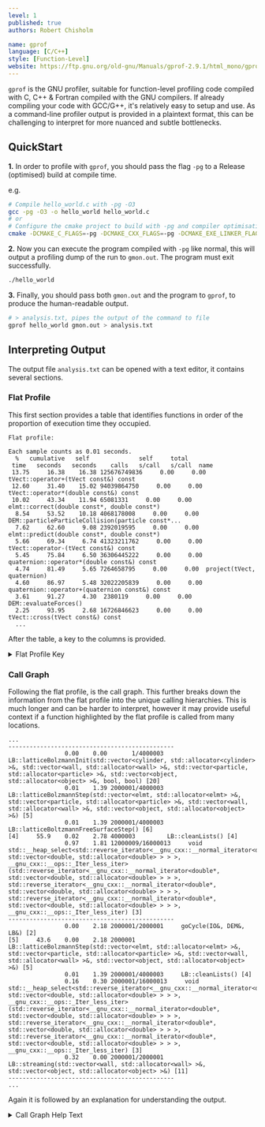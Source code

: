 ```yaml
---
level: 1
published: true
authors: Robert Chisholm

name: gprof
language: [C/C++]
style: [Function-Level]
website: https://ftp.gnu.org/old-gnu/Manuals/gprof-2.9.1/html_mono/gprof.html
---
```


`gprof` is the GNU profiler, suitable for function-level profiling code compiled with C, C++ & Fortran compiled with the GNU compilers. If already compiling your code with GCC/G++, it's relatively easy to setup and use. As a command-line profiler output is provided in a plaintext format, this can be challenging to interpret for more nuanced and subtle bottlenecks.

<!--more-->

## QuickStart

**1.** In order to profile with `gprof`, you should pass the flag `-pg` to a Release (optimised) build at compile time.

e.g. 

```sh
# Compile hello_world.c with -pg -O3
gcc -pg -O3 -o hello_world hello_world.c
# or
# Configure the cmake project to build with -pg and compiler optimisations
cmake -DCMAKE_C_FLAGS=-pg -DCMAKE_CXX_FLAGS=-pg -DCMAKE_EXE_LINKER_FLAGS=-pg -DCMAKE_SHARED_LINKER_FLAGS=-pg -DCMAKE_BUILD_TYPE=Release ..
```

**2.** Now you can execute the program compiled with `-pg` like normal, this will output a profiling dump of the run to `gmon.out`. The program must exit successfully.

```sh
./hello_world
```

**3.** Finally, you should pass both `gmon.out` and the program to `gprof`, to produce the human-readable output.

```sh
# > analysis.txt, pipes the output of the command to file
gprof hello_world gmon.out > analysis.txt
```

## Interpreting Output

The output file `analysis.txt` can be opened with a text editor, it contains several sections.

### Flat Profile

This first section provides a table that identifies functions in order of the proportion of execution time they occupied.

```
Flat profile:

Each sample counts as 0.01 seconds.
  %   cumulative   self              self     total           
 time   seconds   seconds    calls   s/call   s/call  name    
 13.75     16.38    16.38 125676749836     0.00     0.00  tVect::operator+(tVect const&) const
 12.60     31.40    15.02 94039864750     0.00     0.00  tVect::operator*(double const&) const
 10.02     43.34    11.94 65081331     0.00     0.00  elmt::correct(double const*, double const*)
  8.54     53.52    10.18 4068178008     0.00     0.00  DEM::particleParticleCollision(particle const*...
  7.62     62.60     9.08 2392019595     0.00     0.00  elmt::predict(double const*, double const*)
  5.66     69.34     6.74 41323211762     0.00     0.00  tVect::operator-(tVect const&) const
  5.45     75.84     6.50 36306445222     0.00     0.00  quaternion::operator*(double const&) const
  4.74     81.49     5.65 7264658795     0.00     0.00  project(tVect, quaternion)
  4.60     86.97     5.48 32022205839     0.00     0.00  quaternion::operator+(quaternion const&) const
  3.61     91.27     4.30  2380119     0.00     0.00  DEM::evaluateForces()
  2.25     93.95     2.68 16726846623     0.00     0.00  tVect::cross(tVect const&) const
  ...
```

After the table, a key to the columns is provided.

<details markdown="block">
<summary>Flat Profile Key</summary>

```
 %         the percentage of the total running time of the
time       program used by this function.

cumulative a running sum of the number of seconds accounted
 seconds   for by this function and those listed above it.

 self      the number of seconds accounted for by this
seconds    function alone.  This is the major sort for this
           listing.

calls      the number of times this function was invoked, if
           this function is profiled, else blank.

 self      the average number of milliseconds spent in this
ms/call    function per call, if this function is profiled,
	       else blank.

 total     the average number of milliseconds spent in this
ms/call    function and its descendents per call, if this
	       function is profiled, else blank.

name       the name of the function.  This is the minor sort
           for this listing. The index shows the location of
	       the function in the gprof listing. If the index is
	       in parenthesis it shows where it would appear in
	       the gprof listing if it were to be printed.
```

</details>

### Call Graph

Following the flat profile, is the call graph. This further breaks down the information from the flat profile into the unique calling hierarchies. This is much longer and can be harder to interpret, however it may provide useful context if a function highlighted by the flat profile is called from many locations.


```
...
-----------------------------------------------
                0.00    0.00       1/4000003     LB::latticeBolzmannInit(std::vector<cylinder, std::allocator<cylinder> >&, std::vector<wall, std::allocator<wall> >&, std::vector<particle, std::allocator<particle> >&, std::vector<object, std::allocator<object> >&, bool, bool) [20]
                0.01    1.39 2000001/4000003     LB::latticeBolzmannStep(std::vector<elmt, std::allocator<elmt> >&, std::vector<particle, std::allocator<particle> >&, std::vector<wall, std::allocator<wall> >&, std::vector<object, std::allocator<object> >&) [5]
                0.01    1.39 2000001/4000003     LB::latticeBoltzmannFreeSurfaceStep() [6]
[4]     55.9    0.02    2.78 4000003         LB::cleanLists() [4]
                0.97    1.81 12000009/16000013     void std::__heap_select<std::reverse_iterator<__gnu_cxx::__normal_iterator<double*, std::vector<double, std::allocator<double> > > >, __gnu_cxx::__ops::_Iter_less_iter>(std::reverse_iterator<__gnu_cxx::__normal_iterator<double*, std::vector<double, std::allocator<double> > > >, std::reverse_iterator<__gnu_cxx::__normal_iterator<double*, std::vector<double, std::allocator<double> > > >, std::reverse_iterator<__gnu_cxx::__normal_iterator<double*, std::vector<double, std::allocator<double> > > >, __gnu_cxx::__ops::_Iter_less_iter) [3]
-----------------------------------------------
                0.00    2.18 2000001/2000001     goCycle(IO&, DEM&, LB&) [2]
[5]     43.6    0.00    2.18 2000001         LB::latticeBolzmannStep(std::vector<elmt, std::allocator<elmt> >&, std::vector<particle, std::allocator<particle> >&, std::vector<wall, std::allocator<wall> >&, std::vector<object, std::allocator<object> >&) [5]
                0.01    1.39 2000001/4000003     LB::cleanLists() [4]
                0.16    0.30 2000001/16000013     void std::__heap_select<std::reverse_iterator<__gnu_cxx::__normal_iterator<double*, std::vector<double, std::allocator<double> > > >, __gnu_cxx::__ops::_Iter_less_iter>(std::reverse_iterator<__gnu_cxx::__normal_iterator<double*, std::vector<double, std::allocator<double> > > >, std::reverse_iterator<__gnu_cxx::__normal_iterator<double*, std::vector<double, std::allocator<double> > > >, std::reverse_iterator<__gnu_cxx::__normal_iterator<double*, std::vector<double, std::allocator<double> > > >, __gnu_cxx::__ops::_Iter_less_iter) [3]
                0.32    0.00 2000001/2000001     LB::streaming(std::vector<wall, std::allocator<wall> >&, std::vector<object, std::allocator<object> >&) [11]
-----------------------------------------------
...
```

Again it is followed by an explanation for understanding the output.

<details markdown="block">
<summary>Call Graph Help Text</summary>
```
This table describes the call tree of the program, and was sorted by
 the total amount of time spent in each function and its children.

 Each entry in this table consists of several lines.  The line with the
 index number at the left hand margin lists the current function.
 The lines above it list the functions that called this function,
 and the lines below it list the functions this one called.
 This line lists:
     index	A unique number given to each element of the table.
		Index numbers are sorted numerically.
		The index number is printed next to every function name so
		it is easier to look up where the function is in the table.

     % time	This is the percentage of the `total' time that was spent
		in this function and its children.  Note that due to
		different viewpoints, functions excluded by options, etc,
		these numbers will NOT add up to 100%.

     self	This is the total amount of time spent in this function.

     children	This is the total amount of time propagated into this
		function by its children.

     called	This is the number of times the function was called.
		If the function called itself recursively, the number
		only includes non-recursive calls, and is followed by
		a `+' and the number of recursive calls.

     name	The name of the current function.  The index number is
		printed after it.  If the function is a member of a
		cycle, the cycle number is printed between the
		function's name and the index number.


 For the function's parents, the fields have the following meanings:

     self	This is the amount of time that was propagated directly
		from the function into this parent.

     children	This is the amount of time that was propagated from
		the function's children into this parent.

     called	This is the number of times this parent called the
		function `/' the total number of times the function
		was called.  Recursive calls to the function are not
		included in the number after the `/'.

     name	This is the name of the parent.  The parent's index
		number is printed after it.  If the parent is a
		member of a cycle, the cycle number is printed between
		the name and the index number.

 If the parents of the function cannot be determined, the word
 `<spontaneous>' is printed in the `name' field, and all the other
 fields are blank.

 For the function's children, the fields have the following meanings:

     self	This is the amount of time that was propagated directly
		from the child into the function.

     children	This is the amount of time that was propagated from the
		child's children to the function.

     called	This is the number of times the function called
		this child `/' the total number of times the child
		was called.  Recursive calls by the child are not
		listed in the number after the `/'.

     name	This is the name of the child.  The child's index
		number is printed after it.  If the child is a
		member of a cycle, the cycle number is printed
		between the name and the index number.

 If there are any cycles (circles) in the call graph, there is an
 entry for the cycle-as-a-whole.  This entry shows who called the
 cycle (as parents) and the members of the cycle (as children.)
 The `+' recursive calls entry shows the number of function calls that
 were internal to the cycle, and the calls entry for each member shows,
 for that member, how many times it was called from other members of
 the cycle.
```

</details>

## Limitations

Whilst `gprof` will profile code that includes OpenMP, it can produce spurious timing information if OpenMP execution is present. As such you may also want to disable compiling with OpenMP, and profile the serial execution of your code instead. The process for disabling OpenMP at compile time will differ between projects, so check the documentation.
<!-- More broadly, does it work with parallel C/C++? -->
